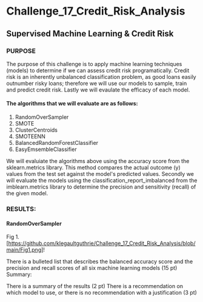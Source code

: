 # Challenge_17_Credit_Risk_Analysis
## Supervised Machine Learning & Credit Risk

### PURPOSE
The purpose of this challenge is to apply machine learning techniques (models) to determine if we can assess credit risk programatically. Credit risk is an inherently unbalanced classification problem, as good loans easily outnumber risky loans; therefore we will use our models to sample, train and predict credit risk. Lastly we will evaulate the efficacy of each model.

#### The algorithms that we will evaluate are as follows:
1) RandomOverSampler
2) SMOTE
3) ClusterCentroids
4) SMOTEENN
5) BalancedRandomForestClassifier
6) EasyEmsembleClassifier

We will evaluiate the algorithms above using the accuracy score from the sklearn.metrics library. This method compares the actual outcome (y) values from the test set against the model's predicted values. Secondly we will evaluate the models using the classification_report_imbalanced from the imblearn.metrics library to determine the precision and sensitivity (recall) of the given model.


### RESULTS:
#### RandomOverSampler
Fig 1. [https://github.com/klegaultguthrie/Challenge_17_Credit_Risk_Analysis/blob/main/Fig1.png]!

There is a bulleted list that describes the balanced accuracy score and the precision and recall scores of all six machine learning models (15 pt)
Summary:

There is a summary of the results (2 pt)
There is a recommendation on which model to use, or there is no recommendation with a justification (3 pt)
